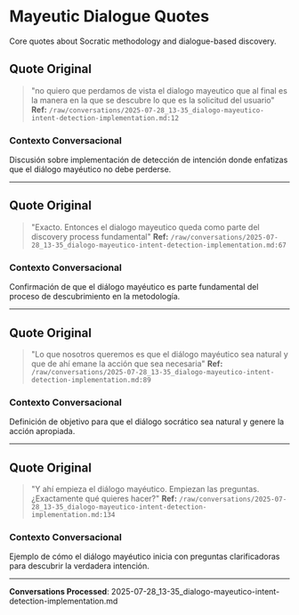# Mayeutic Dialogue Quotes

Core quotes about Socratic methodology and dialogue-based discovery.

## Quote Original
> "no quiero que perdamos de vista el dialogo mayeutico que al final es la manera en la que se descubre lo que es la solicitud del usuario"
**Ref:** `/raw/conversations/2025-07-28_13-35_dialogo-mayeutico-intent-detection-implementation.md:12`

### Contexto Conversacional
Discusión sobre implementación de detección de intención donde enfatizas que el diálogo mayéutico no debe perderse.

---

## Quote Original
> "Exacto. Entonces el dialogo mayeutico queda como parte del discovery process fundamental"
**Ref:** `/raw/conversations/2025-07-28_13-35_dialogo-mayeutico-intent-detection-implementation.md:67`

### Contexto Conversacional
Confirmación de que el diálogo mayéutico es parte fundamental del proceso de descubrimiento en la metodología.

---

## Quote Original
> "Lo que nosotros queremos es que el diálogo mayéutico sea natural y que de ahí emane la acción que sea necesaria"
**Ref:** `/raw/conversations/2025-07-28_13-35_dialogo-mayeutico-intent-detection-implementation.md:89`

### Contexto Conversacional
Definición de objetivo para que el diálogo socrático sea natural y genere la acción apropiada.

---

## Quote Original
> "Y ahí empieza el diálogo mayéutico. Empiezan las preguntas. ¿Exactamente qué quieres hacer?"
**Ref:** `/raw/conversations/2025-07-28_13-35_dialogo-mayeutico-intent-detection-implementation.md:134`

### Contexto Conversacional
Ejemplo de cómo el diálogo mayéutico inicia con preguntas clarificadoras para descubrir la verdadera intención.

---

**Conversations Processed**: 2025-07-28_13-35_dialogo-mayeutico-intent-detection-implementation.md